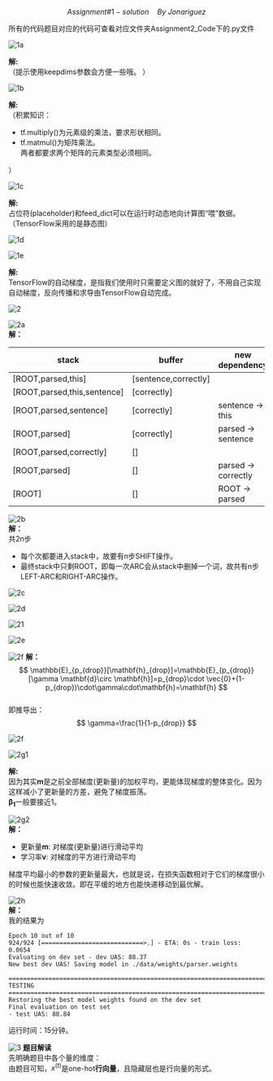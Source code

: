 $$ Assignment\#1 -solution\quad By\ Jonariguez$$  

所有的代码题目对应的代码可查看对应文件夹Assignment2_Code下的.py文件  

![1a](Assignment2-img/1a.jpg)

**解:**  
（提示使用keepdims参数会方便一些哦。  ）

![1b](Assignment2-img/1b.jpg)

**解:**  
（积累知识：  
* tf.multiply()为元素级的乘法，要求形状相同。  
* tf.matmul()为矩阵乘法。  
两者都要求两个矩阵的元素类型必须相同。    

） 

![1c](Assignment2-img/1c.jpg)  

**解:**  
占位符(placeholder)和feed_dict可以在运行时动态地向计算图“喂”数据。（TensorFlow采用的是静态图）  

![1d](Assignment2-img/1d.jpg)  

![1e](Assignment2-img/1e.jpg)  

**解:**  
TensorFlow的自动梯度，是指我们使用时只需要定义图的就好了，不用自己实现自动梯度，反向传播和求导由TensorFlow自动完成。  
  

![2](Assignment2-img/2.jpg)  

![2a](Assignment2-img/2a.jpg)  
**解：**  

|stack|buffer|new dependency|transition|
|-----|------|--------------|----------|
|[ROOT,parsed,this]|[sentence,correctly]| |SHIFT|
|[ROOT,parsed,this,sentence]|[correctly]| |SHIFT|
|[ROOT,parsed,sentence]|[correctly]|sentence -> this |LEFT-ARC|
|[ROOT,parsed]|[correctly]|parsed -> sentence |RIGHT-ARC|
|[ROOT,parsed,correctly]|[]| |SHIFT|
|[ROOT,parsed]|[]|parsed -> correctly |RIGHT-ARC|
|[ROOT]|[]|ROOT -> parsed |RIGHT-ARC|  
  

![2b](Assignment2-img/2b.jpg)  
**解：**  
共2n步  
* 每个次都要进入stack中，故要有n步SHIFT操作。  
* 最终stack中只剩ROOT，即每一次ARC会从stack中删掉一个词，故共有n步LEFT-ARC和RIGHT-ARC操作。  

   
![2c](Assignment2-img/2c.jpg)  

![2d](Assignment2-img/2d.jpg)  

![21](Assignment2-img/21.jpg)  

![2e](Assignment2-img/2e.jpg)

![2f](Assignment2-img/2f.jpg)
**解：**
$$ \mathbb{E}_{p_{drop}}[\mathbf{h}_{drop}]=\mathbb{E}_{p_{drop}}[\gamma \mathbf{d}\circ \mathbf{h}]=p_{drop}\cdot \vec{0}+(1-p_{drop})\cdot\gamma\cdot\mathbf{h}=\mathbf{h} $$  
即推导出：  
$$ \gamma=\frac{1}{1-p_{drop}} $$  

![2f](Assignment2-img/2f.jpg)  

![2g1](Assignment2-img/2g1.jpg)  

**解:**  
因为其实$\mathbf{m}$是之前全部梯度(更新量)的加权平均，更能体现梯度的整体变化。因为这样减小了更新量的方差，避免了梯度振荡。  
$\mathbf{\beta_1}$一般要接近1。  

![2g2](Assignment2-img/2g2.jpg)  
**解：**  
* 更新量$\mathbf{m}$: 对梯度(更新量)进行滑动平均  
* 学习率$\mathbf{v}$: 对梯度的平方进行滑动平均  

梯度平均最小的参数的更新量最大，也就是说，在损失函数相对于它们的梯度很小的时候也能快速收敛。即在平缓的地方也能快递移动到最优解。  

![2h](Assignment2-img/2h.jpg)  
**解：**  
我的结果为  
```
Epoch 10 out of 10
924/924 [============================>.] - ETA: 0s - train loss: 0.0654
Evaluating on dev set - dev UAS: 88.37
New best dev UAS! Saving model in ./data/weights/parser.weights

===========================================================================
TESTING
===========================================================================
Restoring the best model weights found on the dev set
Final evaluation on test set
- test UAS: 88.84
```
运行时间：15分钟。  


![3](Assignment2-img/3.jpg)
**题目解读**  
先明确题目中各个量的维度：  
由题目可知，$x^{(t)}$是one-hot**行向量**，且隐藏层也是行向量的形式。